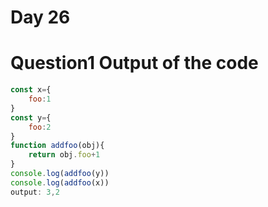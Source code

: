 # Day 26 
# Question1 Output of the code 
```jsx
const x={
    foo:1
}
const y={
    foo:2
}
function addfoo(obj){
    return obj.foo+1
}
console.log(addfoo(y))
console.log(addfoo(x))
output: 3,2
```
